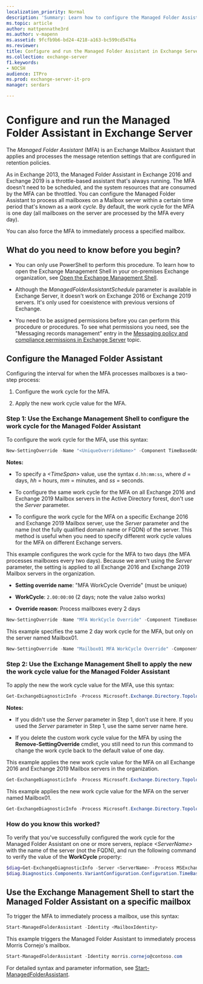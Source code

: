 ```yaml
---
localization_priority: Normal
description: 'Summary: Learn how to configure the Managed Folder Assistant in Exchange Server 2016 and Exchange Server 2019.'
ms.topic: article
author: mattpennathe3rd
ms.author: v-mapenn
ms.assetid: 9fcfb9b6-bd24-4218-a163-bc599cd5476a
ms.reviewer:
title: Configure and run the Managed Folder Assistant in Exchange Server
ms.collection: exchange-server
f1.keywords:
- NOCSH
audience: ITPro
ms.prod: exchange-server-it-pro
manager: serdars

---
```


# Configure and run the Managed Folder Assistant in Exchange Server

The *Managed Folder Assistant* (MFA) is an Exchange Mailbox Assistant that applies and processes the message retention settings that are configured in retention policies.

As in Exchange 2013, the Managed Folder Assistant in Exchange 2016 and Exchange 2019 is a throttle-based assistant that's always running. The MFA doesn't need to be scheduled, and the system resources that are consumed by the MFA can be throttled. You can configure the Managed Folder Assistant to process all mailboxes on a Mailbox server within a certain time period that's known as a *work cycle*. By default, the work cycle for the MFA is one day (all mailboxes on the server are processed by the MFA every day).

You can also force the MFA to immediately process a specified mailbox.

## What do you need to know before you begin?

- You can only use PowerShell to perform this procedure. To learn how to open the Exchange Management Shell in your on-premises Exchange organization, see [Open the Exchange Management Shell](https://docs.microsoft.com/powershell/exchange/exchange-server/open-the-exchange-management-shell).

- Although the _ManagedFolderAssistantSchedule_ parameter is available in Exchange Server, it doesn't work on Exchange 2016 or Exchange 2019 servers. It's only used for coexistence with previous versions of Exchange.

- You need to be assigned permissions before you can perform this procedure or procedures. To see what permissions you need, see the "Messaging records management" entry in the [Messaging policy and compliance permissions in Exchange Server](../../permissions/feature-permissions/policy-and-compliance-permissions.md) topic.

## Configure the Managed Folder Assistant

Configuring the interval for when the MFA processes mailboxes is a two-step process:

1. Configure the work cycle for the MFA.

2. Apply the new work cycle value for the MFA.

### Step 1: Use the Exchange Management Shell to configure the work cycle for the Managed Folder Assistant

To configure the work cycle for the MFA, use this syntax:

```PowerShell
New-SettingOverride -Name "<UniqueOverrideName>" -Component TimeBasedAssistants -Section ELCAssistant -Parameters @("WorkCycle=<Timespan>") -Reason "<DescriptiveReason>" [-Server <ServerName>]
```

 **Notes:**

- To specify a _\<TimeSpan\>_ value, use the syntax `d.hh:mm:ss`, where _d_ = days, _hh_ = hours, _mm_ = minutes, and _ss_ = seconds.

- To configure the same work cycle for the MFA on all Exchange 2016 and Exchange 2019 Mailbox servers in the Active Directory forest, don't use the _Server_ parameter.

- To configure the work cycle for the MFA on a specific Exchange 2016 and Exchange 2019 Mailbox server, use the _Server_ parameter and the name (not the fully qualified domain name or FQDN) of the server. This method is useful when you need to specify different work cycle values for the MFA on different Exchange servers.

This example configures the work cycle for the MFA to two days (the MFA processes mailboxes every two days). Because we aren't using the _Server_ parameter, the setting is applied to all Exchange 2016 and Exchange 2019 Mailbox servers in the organization.

- **Setting override name**: "MFA WorkCycle Override" (must be unique)

- **WorkCycle**: `2.00:00:00` (2 days; note the value `2`also works)

- **Override reason**: Process mailboxes every 2 days

```PowerShell
New-SettingOverride -Name "MFA WorkCycle Override" -Component TimeBasedAssistants -Section ELCAssistant -Parameters @("WorkCycle=2.00:00:00") -Reason "Process mailboxes every 2 days"
```

This example specifies the same 2 day work cycle for the MFA, but only on the server named Mailbox01.

```PowerShell
New-SettingOverride -Name "Mailbox01 MFA WorkCycle Override" -Component TimeBasedAssistants -Section ELCAssistant -Parameters @("WorkCycle=2.00:00:00") -Reason "Process mailboxes every 2 days" -Server Mailbox01
```

### Step 2: Use the Exchange Management Shell to apply the new the work cycle value for the Managed Folder Assistant

To apply the new the work cycle value for the MFA, use this syntax:

```PowerShell
Get-ExchangeDiagnosticInfo -Process Microsoft.Exchange.Directory.TopologyService -Component VariantConfiguration -Argument Refresh [-Server <ServerName>]
```

 **Notes:**

- If you didn't use the _Server_ parameter in Step 1, don't use it here. If you used the _Server_ parameter in Step 1, use the same server name here.

- If you delete the custom work cycle value for the MFA by using the **Remove-SettingOverride** cmdlet, you still need to run this command to change the work cycle back to the default value of one day.

This example applies the new work cycle value for the MFA on all Exchange 2016 and Exchange 2019 Mailbox servers in the organization.

```PowerShell
Get-ExchangeDiagnosticInfo -Process Microsoft.Exchange.Directory.TopologyService -Component VariantConfiguration -Argument Refresh
```

This example applies the new work cycle value for the MFA on the server named Mailbox01.

```PowerShell
Get-ExchangeDiagnosticInfo -Process Microsoft.Exchange.Directory.TopologyService -Component VariantConfiguration -Argument Refresh -Server Mailbox01
```

### How do you know this worked?

To verify that you've successfully configured the work cycle for the Managed Folder Assistant on one or more servers, replace _\<ServerName\>_ with the name of the server (not the FQDN), and run the following command to verify the value of the **WorkCycle** property:

```PowerShell
$diag=Get-ExchangeDiagnosticInfo -Server <ServerName> -Process MSExchangeMailboxAssistants -Component VariantConfiguration -Argument "Config,Component=TimeBasedAssistants"
$diag.Diagnostics.Components.VariantConfiguration.Configuration.TimeBasedAssistants.ElcAssistant
```

## Use the Exchange Management Shell to start the Managed Folder Assistant on a specific mailbox

To trigger the MFA to immediately process a mailbox, use this syntax:

```PowerShell
Start-ManagedFolderAssistant -Identity <MailboxIdentity>
```

This example triggers the Managed Folder Assistant to immediately process Morris Cornejo's mailbox.

```PowerShell
Start-ManagedFolderAssistant -Identity morris.cornejo@contoso.com
```

For detailed syntax and parameter information, see [Start-ManagedFolderAssistant](https://docs.microsoft.com/powershell/module/exchange/policy-and-compliance-retention/start-managedfolderassistant).

